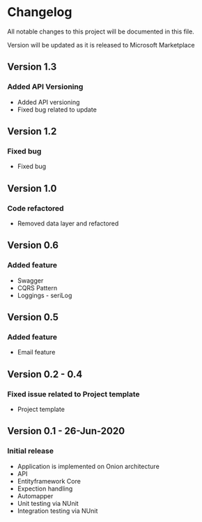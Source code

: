 # Changelog

All notable changes to this project will be documented in this file.

Version will be updated as it is released to Microsoft Marketplace

## Version 1.3

### Added API Versioning

* Added API versioning
* Fixed bug related to update 

## Version 1.2

### Fixed bug

* Fixed bug

## Version 1.0

### Code refactored

* Removed data layer and refactored 

## Version 0.6

### Added feature

* Swagger
* CQRS Pattern
* Loggings - seriLog

## Version 0.5

### Added feature

* Email feature

## Version 0.2 - 0.4

### Fixed issue related to Project template

* Project template

## Version 0.1 - 26-Jun-2020 

### Initial release

* Application is implemented on Onion architecture
* API
* Entityframework Core
* Expection handling
* Automapper
* Unit testing via NUnit
* Integration testing via NUnit


